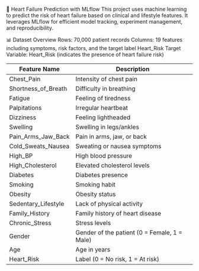💓 Heart Failure Prediction with MLflow
This project uses machine learning to predict the risk of heart failure based on clinical and lifestyle features. It leverages MLflow for efficient model tracking, experiment management, and reproducibility.

📊 Dataset Overview
Rows: 70,000 patient records
Columns: 19 features including symptoms, risk factors, and the target label Heart_Risk
Target Variable: Heart_Risk (indicates the presence of heart failure risk)

| Feature Name          | Description                                  |
| --------------------- | -------------------------------------------- |
| Chest\_Pain           | Intensity of chest pain                      |
| Shortness\_of\_Breath | Difficulty in breathing                      |
| Fatigue               | Feeling of tiredness                         |
| Palpitations          | Irregular heartbeat                          |
| Dizziness             | Feeling lightheaded                          |
| Swelling              | Swelling in legs/ankles                      |
| Pain\_Arms\_Jaw\_Back | Pain in arms, jaw, or back                   |
| Cold\_Sweats\_Nausea  | Sweating or nausea symptoms                  |
| High\_BP              | High blood pressure                          |
| High\_Cholesterol     | Elevated cholesterol levels                  |
| Diabetes              | Diabetes presence                            |
| Smoking               | Smoking habit                                |
| Obesity               | Obesity status                               |
| Sedentary\_Lifestyle  | Lack of physical activity                    |
| Family\_History       | Family history of heart disease              |
| Chronic\_Stress       | Stress levels                                |
| Gender                | Gender of the patient (0 = Female, 1 = Male) |
| Age                   | Age in years                                 |
| Heart\_Risk           | Label (0 = No risk, 1 = At risk)             |
